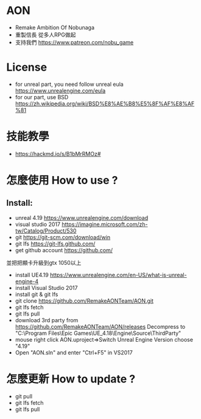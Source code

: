 # AON
- Remake Ambition Of Nobunaga
- 重製信長 從多人RPG做起
- 支持我們 https://www.patreon.com/nobu_game

# License
- for unreal part, you need follow unreal eula https://www.unrealengine.com/eula
- for our part, use BSD https://zh.wikipedia.org/wiki/BSD%E8%AE%B8%E5%8F%AF%E8%AF%81

# 技能教學
- https://hackmd.io/s/B1bMrRMOz#

# 怎麼使用 How to use ?

## Install:
- unreal 4.19  https://www.unrealengine.com/download
- visual studio 2017 https://imagine.microsoft.com/zh-tw/Catalog/Product/530
- git  https://git-scm.com/download/win
- git lfs  https://git-lfs.github.com/
- get github account  https://github.com/

並把把顯卡升級到gtx 1050以上
- install UE4.19 https://www.unrealengine.com/en-US/what-is-unreal-engine-4
- install Visual Studio 2017
- install git & git lfs
- git clone https://github.com/RemakeAONTeam/AON.git
- git lfs fetch
- git lfs pull
- download 3rd party from https://github.com/RemakeAONTeam/AON/releases Decompress to "C:\Program Files\Epic Games\UE_4.18\Engine\Source\ThirdParty"
- mouse right click AON.uproject=>Switch Unreal Engine Version choose "4.19"
- Open "AON.sln" and enter "Ctrl+F5" in VS2017

# 怎麼更新 How to update ?
- git pull
- git lfs fetch
- git lfs pull
